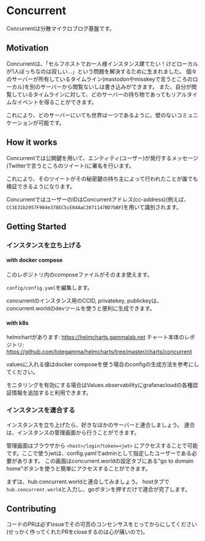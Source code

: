 # Concurrent
Concurrentは分散マイクロブログ基盤です。

## Motivation
Concurrentは、「セルフホストでお一人様インスタンス建てたい！けどローカルが1人ぼっちなのは寂しい...」という問題を解決するために生まれました。
個々のサーバーが所有しているタイムライン(mastodonやmisskeyで言うところのローカル)を別のサーバーから閲覧ないしは書き込みができます。
また、自分が閲覧しているタイムラインに対して、どのサーバーの持ち物であってもリアルタイムなイベントを得ることができます。

これにより、どのサーバーにいても世界は一つであるように、壁のないコミュニケーションが可能です。

## How it works
Concurrentでは公開鍵を用いて、エンティティ(ユーザー)が発行するメッセージ(Twitterで言うところのツイート)に署名を行います。

これにより、そのツイートがその秘密鍵の持ち主によって行われたことが誰でも検証できるようになります。

ConcurrentではユーザーのIDはConcurrentアドレス(cc-address)(例えば、`CC3E31b2957F984e378EC5cE84AaC3871147BD7bBF`)を用いて識別されます。

## Getting Started
### インスタンスを立ち上げる

#### with docker compose
このレポジトリ内のcomposeファイルがそのまま使えます。

`config/config.yaml`を編集します。

concurrentのインスタンス用のCCID, privatekey, publickeyは、concurrent.worldのdevツールを使うと便利に生成できます。

#### with k8s
helmchartがあります: https://helmcharts.gammalab.net
チャート本体のレポジトリ: https://github.com/totegamma/helmcharts/tree/master/charts/concurrent

valuesに入れる値はdocker composeを使う場合のconfigの生成方法を参考にしてください。

モニタリングを有効にする場合はValues.observabilityにgrafanacloudの各種認証情報を追加すると利用できます。

### インスタンスを連合する
インスタンスを立ち上げたら、好きなほかのサーバーと連合しましょう。
連合は、インスタンスの管理画面から行うことができます。

管理画面はブラウザから `<host>/login?token=<jwt>` にアクセスすることで可能です。ここで使うjwtは、config.yamlでadminとして指定したユーザーである必要があります。
この画面はconcurrent.worldの設定タブにある"go to domain home"ボタンを使うと簡単にアクセスすることができます。

まずは、hub.concurrent.worldと連合してみましょう。
hostタブで`hub.concurrent.world`と入力し、goボタンを押すだけで連合が完了します。

## Contributing
コードのPRは必ずissueでその可否のコンセンサスをとってからにしてください(せっかく作ってくれたPRをcloseするのは心が痛いので)。

